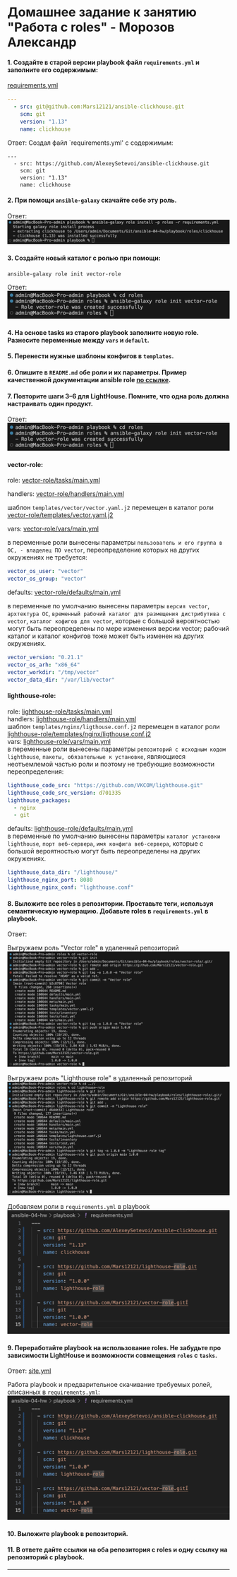 # Домашнее задание к занятию "Работа с roles" - Морозов Александр



#### 1. Создайте в старой версии playbook файл `requirements.yml` и заполните его содержимым:
[requirements.yml](playbook%2Frequirements.yml)

   ```yaml
   ---
     - src: git@github.com:Mars12121/ansible-clickhouse.git
       scm: git
       version: "1.13"
       name: clickhouse 
   ```

Ответ:
Создал файл `requirements.yml' с содержимым:
```
---
  - src: https://github.com/AlexeySetevoi/ansible-clickhouse.git
    scm: git
    version: "1.13"
    name: clickhouse 
```


#### 2. При помощи `ansible-galaxy` скачайте себе эту роль.

Ответ:
![alt text](https://github.com/Mars12121/ansible-04-hw/blob/main/img/1.png)

#### 3. Создайте новый каталог с ролью при помощи:
`ansible-galaxy role init vector-role`

Ответ:
![alt text](https://github.com/Mars12121/ansible-04-hw/blob/main/img/2.png)

#### 4. На основе tasks из старого playbook заполните новую role. Разнесите переменные между `vars` и `default`. 
#### 5. Перенести нужные шаблоны конфигов в `templates`.
#### 6. Опишите в `README.md` обе роли и их параметры. Пример качественной документации ansible role [по ссылке](https://github.com/cloudalchemy/ansible-prometheus).
#### 7. Повторите шаги 3–6 для LightHouse. Помните, что одна роль должна настраивать один продукт.

Ответ:
![alt text](https://github.com/Mars12121/ansible-04-hw/blob/main/img/2.png)

#### vector-role:

role: [vector-role/tasks/main.yml](playbook%2Froles%2Fvector-role%2Ftasks%2Fmain.yml)

handlers: [vector-role/handlers/main.yml](playbook%2Froles%2Fvector-role%2Fhandlers%2Fmain.yml)

шаблон `templates/vector/vector.yaml.j2` перемещен в каталог роли [vector-role/templates/vector.yaml.j2](playbook%2Froles%2Fvector-role%2Ftemplates%2Fvector.yaml.j2)

vars: [vector-role/vars/main.yml](playbook%2Froles%2Fvector-role%2Fvars%2Fmain.yml)

в переменные роли вынесены параметры `пользователь и его группа в ОС, - владелец ПО vector`, переопределение которых на других окружениях не требуется:  
```yaml
vector_os_user: "vector"
vector_os_group: "vector"
```
defaults: [vector-role/defaults/main.yml](playbook%2Froles%2Fvector-role%2Fdefaults%2Fmain.yml)

в переменные по умолчанию вынесены параметры `версия vector`, `архтектура ОС`, 
`временный рабочий каталог для размещения дистрибутива с vector`, `каталог кофигов для vector`, 
которые с большой вероятностью могут быть переопределены по мере изменения версии vector; рабочий каталог и каталог 
конфигов тоже может быть изменен на других окружениях.
```yaml
vector_version: "0.21.1"
vector_os_arh: "x86_64"
vector_workdir: "/tmp/vector"
vector_data_dir: "/var/lib/vector"
```

#### lighthouse-role: 

role: [lighthouse-role/tasks/main.yml](playbook/roles/lighthouse-role/tasks/main.yml)  
handlers: [lighthouse-role/handlers/main.yml](playbook/roles/lighthouse-role/handlers/main.yml)  
шаблон `templates/nginx/ligthouse.conf.j2` перемещен в каталог роли [lighthouse-role/templates/nginx/ligthouse.conf.j2](playbook/roles/lighthouse-role/templates/nginx/ligthouse.conf.j2)  
vars:  [lighthouse-role/vars/main.yml](playbook/roles/lighthouse-role/vars/main.yml)  
в переменные роли вынесены параметры `репозиторий с исходным кодом lighthouse`, `пакеты, обязательные к установке`, 
являющиеся неотъемлемой частью роли и поэтому не требующие возможности переопределения:  
```yaml
lighthouse_code_src: "https://github.com/VKCOM/lighthouse.git"
lighthouse_code_src_version: d701335
lighthouse_packages:
  - nginx
  - git
```
defaults:  [lighthouse-role/defaults/main.yml](playbook/roles/lighthouse-role/defaults/main.yml)  
в переменные по умолчанию вынесены параметры `каталог установки lighthouse`, `порт веб-сервера`, `имя конфига веб-сервера`, 
которые с большой вероятностью могут быть переопределены на других окружениях.
```yaml
lighthouse_data_dir: "/lighthouse/"
lighthouse_nginx_port: 8080
lighthouse_nginx_conf: "lighthouse.conf"
```


#### 8. Выложите все roles в репозитории. Проставьте теги, используя семантическую нумерацию. Добавьте roles в `requirements.yml` в playbook.

Ответ:

Выгружаем роль "Vector role" в удаленный репозиторий
![alt text](https://github.com/Mars12121/ansible-04-hw/blob/main/img/4.png)

Выгружаем роль "Lighthouse role" в удаленный репозиторий
![alt text](https://github.com/Mars12121/ansible-04-hw/blob/main/img/5.png)

Добавляем роли в `requirements.yml` в playbook
![alt text](https://github.com/Mars12121/ansible-04-hw/blob/main/img/6.png)

#### 9. Переработайте playbook на использование roles. Не забудьте про зависимости LightHouse и возможности совмещения `roles` с `tasks`.

Ответ:
[site.yml](playbook%2Fsite.yml)

Работа playbook и предварительное скачивание требуемых ролей, описанных в `requirements.yml`:
![alt text](https://github.com/Mars12121/ansible-04-hw/blob/main/img/6.png)

#### 10. Выложите playbook в репозиторий.
#### 11. В ответе дайте ссылки на оба репозитория с roles и одну ссылку на репозиторий с playbook.

---